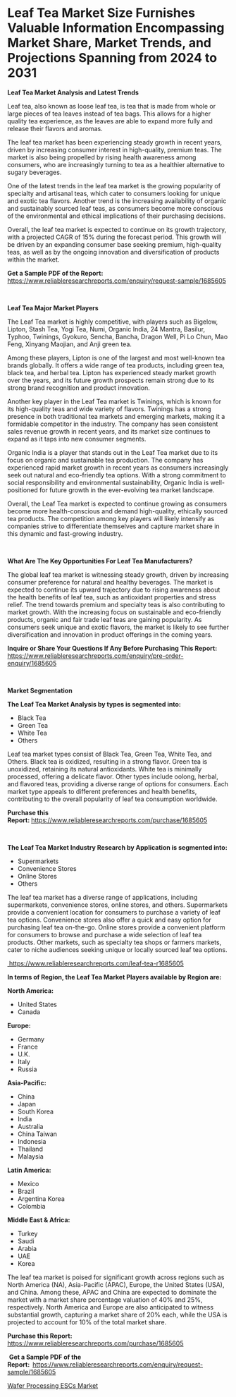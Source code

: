 <p><h1>Leaf Tea Market Size Furnishes Valuable Information Encompassing Market Share, Market Trends, and Projections Spanning from 2024 to 2031</h1></p><p><strong>Leaf Tea Market Analysis and Latest Trends</strong></p>
<p><p>Leaf tea, also known as loose leaf tea, is tea that is made from whole or large pieces of tea leaves instead of tea bags. This allows for a higher quality tea experience, as the leaves are able to expand more fully and release their flavors and aromas.</p><p>The leaf tea market has been experiencing steady growth in recent years, driven by increasing consumer interest in high-quality, premium teas. The market is also being propelled by rising health awareness among consumers, who are increasingly turning to tea as a healthier alternative to sugary beverages.</p><p>One of the latest trends in the leaf tea market is the growing popularity of specialty and artisanal teas, which cater to consumers looking for unique and exotic tea flavors. Another trend is the increasing availability of organic and sustainably sourced leaf teas, as consumers become more conscious of the environmental and ethical implications of their purchasing decisions.</p><p>Overall, the leaf tea market is expected to continue on its growth trajectory, with a projected CAGR of 15% during the forecast period. This growth will be driven by an expanding consumer base seeking premium, high-quality teas, as well as by the ongoing innovation and diversification of products within the market.</p></p>
<p><strong>Get a Sample PDF of the Report:&nbsp;</strong> <a href="https://www.reliableresearchreports.com/enquiry/request-sample/1685605">https://www.reliableresearchreports.com/enquiry/request-sample/1685605</a></p>
<p>&nbsp;</p>
<p><strong>Leaf Tea Major Market Players</strong></p>
<p><p>The Leaf Tea market is highly competitive, with players such as Bigelow, Lipton, Stash Tea, Yogi Tea, Numi, Organic India, 24 Mantra, Basilur, Typhoo, Twinings, Gyokuro, Sencha, Bancha, Dragon Well, Pi Lo Chun, Mao Feng, Xinyang Maojian, and Anji green tea. </p><p>Among these players, Lipton is one of the largest and most well-known tea brands globally. It offers a wide range of tea products, including green tea, black tea, and herbal tea. Lipton has experienced steady market growth over the years, and its future growth prospects remain strong due to its strong brand recognition and product innovation.</p><p>Another key player in the Leaf Tea market is Twinings, which is known for its high-quality teas and wide variety of flavors. Twinings has a strong presence in both traditional tea markets and emerging markets, making it a formidable competitor in the industry. The company has seen consistent sales revenue growth in recent years, and its market size continues to expand as it taps into new consumer segments.</p><p>Organic India is a player that stands out in the Leaf Tea market due to its focus on organic and sustainable tea production. The company has experienced rapid market growth in recent years as consumers increasingly seek out natural and eco-friendly tea options. With a strong commitment to social responsibility and environmental sustainability, Organic India is well-positioned for future growth in the ever-evolving tea market landscape.</p><p>Overall, the Leaf Tea market is expected to continue growing as consumers become more health-conscious and demand high-quality, ethically sourced tea products. The competition among key players will likely intensify as companies strive to differentiate themselves and capture market share in this dynamic and fast-growing industry.</p></p>
<p>&nbsp;</p>
<p><strong>What Are The Key Opportunities For Leaf Tea Manufacturers?</strong></p>
<p><p>The global leaf tea market is witnessing steady growth, driven by increasing consumer preference for natural and healthy beverages. The market is expected to continue its upward trajectory due to rising awareness about the health benefits of leaf tea, such as antioxidant properties and stress relief. The trend towards premium and specialty teas is also contributing to market growth. With the increasing focus on sustainable and eco-friendly products, organic and fair trade leaf teas are gaining popularity. As consumers seek unique and exotic flavors, the market is likely to see further diversification and innovation in product offerings in the coming years.</p></p>
<p><strong>Inquire or Share Your Questions If Any Before Purchasing This Report:</strong> <a href="https://www.reliableresearchreports.com/enquiry/pre-order-enquiry/1685605">https://www.reliableresearchreports.com/enquiry/pre-order-enquiry/1685605</a></p>
<p>&nbsp;</p>
<p><strong>Market Segmentation</strong></p>
<p><strong>The Leaf Tea Market Analysis by types is segmented into:</strong></p>
<p><ul><li>Black Tea</li><li>Green Tea</li><li>White Tea</li><li>Others</li></ul></p>
<p><p>Leaf tea market types consist of Black Tea, Green Tea, White Tea, and Others. Black tea is oxidized, resulting in a strong flavor. Green tea is unoxidized, retaining its natural antioxidants. White tea is minimally processed, offering a delicate flavor. Other types include oolong, herbal, and flavored teas, providing a diverse range of options for consumers. Each market type appeals to different preferences and health benefits, contributing to the overall popularity of leaf tea consumption worldwide.</p></p>
<p><strong>Purchase this Report:&nbsp;</strong><a href="https://www.reliableresearchreports.com/purchase/1685605">https://www.reliableresearchreports.com/purchase/1685605</a></p>
<p>&nbsp;</p>
<p><strong>The Leaf Tea Market Industry Research by Application is segmented into:</strong></p>
<p><ul><li>Supermarkets</li><li>Convenience Stores</li><li>Online Stores</li><li>Others</li></ul></p>
<p><p>The leaf tea market has a diverse range of applications, including supermarkets, convenience stores, online stores, and others. Supermarkets provide a convenient location for consumers to purchase a variety of leaf tea options. Convenience stores also offer a quick and easy option for purchasing leaf tea on-the-go. Online stores provide a convenient platform for consumers to browse and purchase a wide selection of leaf tea products. Other markets, such as specialty tea shops or farmers markets, cater to niche audiences seeking unique or locally sourced leaf tea options.</p></p>
<p><a href="https://www.reliableresearchreports.com/leaf-tea-r1685605">&nbsp;https://www.reliableresearchreports.com/leaf-tea-r1685605</a></p>
<p><strong>In terms of Region, the Leaf Tea Market Players available by Region are:</strong></p>
<p>
    <p> <strong> North America: </strong>
        <ul>
            <li>United States</li>
            <li>Canada</li>
        </ul>
        </p> 
    <p> <strong> Europe: </strong>
        <ul>
            <li>Germany</li>
            <li>France</li>
            <li>U.K.</li>
            <li>Italy</li>
            <li>Russia</li>
        </ul>
        </p> 
    <p> <strong> Asia-Pacific: </strong>
        <ul>
            <li>China</li>
            <li>Japan</li>
            <li>South Korea</li>
            <li>India</li>
            <li>Australia</li>
            <li>China Taiwan</li>
            <li>Indonesia</li>
            <li>Thailand</li>
            <li>Malaysia</li>
        </ul>
        </p> 
    <p> <strong> Latin America: </strong>
        <ul>
            <li>Mexico</li>
            <li>Brazil</li>
            <li>Argentina Korea</li>
            <li>Colombia</li>
        </ul>
        </p> 
    <p> <strong> Middle East & Africa: </strong>
        <ul>
            <li>Turkey</li>
            <li>Saudi</li>
            <li>Arabia</li>
            <li>UAE</li>
            <li>Korea</li>
        </ul>
    </p>
    </p>
<p><p>The leaf tea market is poised for significant growth across regions such as North America (NA), Asia-Pacific (APAC), Europe, the United States (USA), and China. Among these, APAC and China are expected to dominate the market with a market share percentage valuation of 40% and 25%, respectively. North America and Europe are also anticipated to witness substantial growth, capturing a market share of 20% each, while the USA is projected to account for 10% of the total market share.</p></p>
<p><strong>Purchase this Report: </strong><a href="https://www.reliableresearchreports.com/purchase/1685605">https://www.reliableresearchreports.com/purchase/1685605</a></p>
<p>&nbsp;<strong>Get a Sample PDF of the Report:&nbsp;&nbsp;</strong><a href="https://www.reliableresearchreports.com/enquiry/request-sample/1685605">https://www.reliableresearchreports.com/enquiry/request-sample/1685605</a></p>
<p><strong></strong></p>
<p><p><a href="https://github.com/cheribeninsig/Market-Research-Report-List-1/blob/main/wafer-processing-escs-market.md">Wafer Processing ESCs Market</a></p></p>